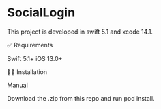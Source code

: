 # SocialLogin

This project is developed in swift 5.1 and xcode 14.1.

✅ Requirements

Swift 5.1+
iOS 13.0+

👨‍💻 Installation

Manual

Download the .zip from this repo and run pod install.

